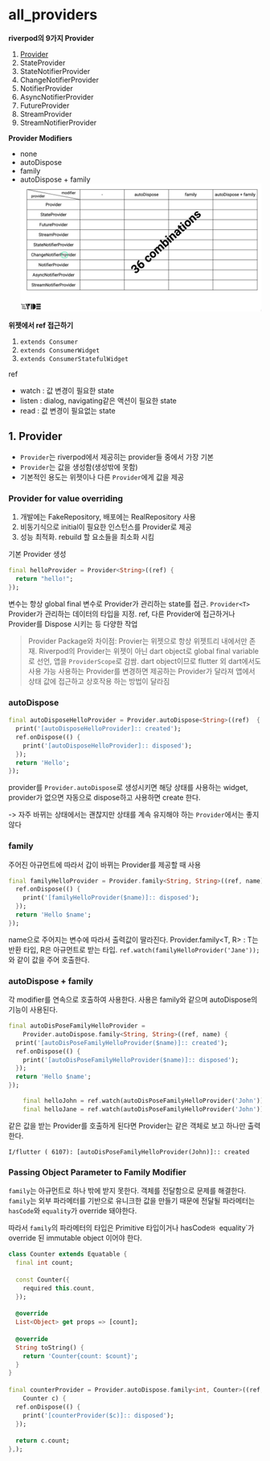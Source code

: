 # all_providers

**riverpod의 9가지 Provider**
1. [Provider](#provider)
2. StateProvider
3. StateNotifierProvider
4. ChangeNotifierProvider
5. NotifierProvider
6. AsyncNotifierProvider
7. FutureProvider
8. StreamProvider
9. StreamNotifierProvider

**Provider Modifiers**
- none
- autoDispose
- family 
- autoDispose + family
![](../../imgs/provider_modifiers.png)

**위젯에서 ref 접근하기**
1. `extends Consumer`
2. `extends ConsumerWidget`
3. `extends ConsumerStatefulWidget`

ref
- watch : 값 변경이 필요한 state 
- listen : dialog, navigating같은 액션이 필요한 state
- read : 값 변경이 필요없는 state

## <a id="provider"/> 1. Provider
- `Provider`는 riverpod에서 제공히는 provider들 중에서 가장 기본 
- `Provider`는 값을 생성함(생성밖에 못함)
- 기본적인 용도는 위젯이나 다른 `Provider`에게 값을 제공

### Provider for value overriding 
1. 개발에는 FakeRepository, 배포에는 RealRepository 사용
2. 비동기식으로 initial이 필요한 인스턴스를 Provider로 제공
3. 성능 최적화. rebuild 할 요소들을 최소화 시킴

기본 Provider 생성
```dart
final helloProvider = Provider<String>((ref) {
  return "hello!";
});
```
변수는 항상 global final 변수로 Provider가 관리하는 state를 접근.
`Provider<T>` Provider가 관리하는 데이터의 타입을 지정.
ref, 다른 Provider에 접근하거나 Provider를 Dispose 시키는 등 다양한 작업
> Provider Package와 차이점: Provier는 위젯으로 항상 위젯트리 내에서만 존재. Riverpod의 Provider는 위젯이 아닌 dart object로 global final variable로 선언, 앱을 `ProviderScope`로 감쌈. dart object이므로 flutter 외 dart에서도 사용 가능
> 사용하는 Provider를 변경하면 제공하는 Provider가 달라져 앱에서 상태 값에 접근하고 상호작용 하는 방법이 달라짐

### autoDispose
```dart
final autoDisposeHelloProvider = Provider.autoDispose<String>((ref)  {
  print('[autoDisposeHelloProvider]:: created');
  ref.onDispose(() {
    print('[autoDisposeHelloProvider]:: disposed');
  });
  return 'Hello';
});
```
provider를 `Provider.autoDispose`로 생성시키면 해당 상태를 사용하는 widget, provider가 없으면 자동으로 dispose하고 사용하면 create 한다.

-> 자주 바뀌는 상태에서는 괜찮지만 상태를 계속 유지해야 하는 `Provider`에서는 좋지 않다

### family
주어진 아규먼트에 따라서 갑이 바뀌는 Provider를 제공할 때 사용
```dart
final familyHelloProvider = Provider.family<String, String>((ref, name) {
  ref.onDispose(() {
    print('[familyHelloProvider($name)]:: disposed');
  });
  return 'Hello $name';
});
```
name으로 주어지는 변수에 따라서 출력값이 딸라진다.
Provider.family<T, R> : T는 반환 타입, R은 아규먼트로 받는 타입.
`ref.watch(familyHelloProvider('Jane'));`와 같이 값을 주어 호출한다.

### autoDispose + family
각 modifier를 연속으로 호출하여 사용한다.
사용은 family와 같으며 autoDispose의 기능이 사용된다.
```dart
final autoDisPoseFamilyHelloProvider =
    Provider.autoDispose.family<String, String>((ref, name) {
  print('[autoDisPoseFamilyHelloProvider($name)]:: created');
  ref.onDispose(() {
    print('[autoDisPoseFamilyHelloProvider($name)]:: disposed');
  });
  return 'Hello $name';
});
```

```dart
    final helloJohn = ref.watch(autoDisPoseFamilyHelloProvider('John'));
    final helloJane = ref.watch(autoDisPoseFamilyHelloProvider('John'));
```
같은 값을 받는 Provider를 호출하게 된다면 Provider는 같은 객체로 보고 하나만 출력한다.
```text
I/flutter ( 6107): [autoDisPoseFamilyHelloProvider(John)]:: created
```

### Passing Object Parameter to Family Modifier
`family`는 아규먼트로 하나 밖에 받지 못한다. 객체를 전달함으로 문제를 해결한다.
`family`는 외부 파라메터를 기반으로 유니크한 값을 만들기 때문에 전달될 파라메터는 `hasCode`와 `equality`가 override 돼야한다.

따라서 `family`의 파라메터의 타입은 Primitive 타입이거나 hasCode`와 `equality`가 override 된 immutable object 이어야 한다.
```dart
class Counter extends Equatable {
  final int count;

  const Counter({
    required this.count,
  });

  @override
  List<Object> get props => [count];

  @override
  String toString() {
    return 'Counter{count: $count}';
  }
}

final counterProvider = Provider.autoDispose.family<int, Counter>((ref,
    Counter c) {
  ref.onDispose(() {
    print('[counterProvider($c)]:: disposed');
  });

  return c.count;
},);
```
